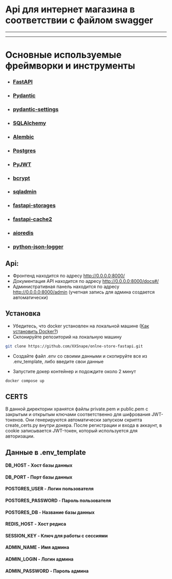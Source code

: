 # Api для интернет магазина в соответствии с файлом swagger
___

___
# Основные используемые фреймворки и инструменты

* ### [FastAPI](https://fastapi.tiangolo.com/)
* ### [Pydantic](https://docs.pydantic.dev/latest/)
* ### [pydantic-settings](https://docs.pydantic.dev/latest/concepts/pydantic_settings/)
* ### [SQLAlchemy](https://www.sqlalchemy.org/)
* ### [Alembic](https://alembic.sqlalchemy.org/en/latest/)
* ### [Postgres](https://www.postgresql.org/)
* ### [PyJWT](https://pypi.org/project/PyJWT/)
* ### [bcrypt](https://pypi.org/project/bcrypt/)
* ### [sqladmin](https://aminalaee.dev/sqladmin/)
* ### [fastapi-storages](https://aminalaee.dev/fastapi-storages/)
* ### [fastapi-cache2](https://pypi.org/project/fastapi-cache2/)
* ### [aioredis](https://aioredis.readthedocs.io/en/latest/)
* ### [python-json-logger](https://pypi.org/project/python-json-logger/)

## Api:
* Фронтенд находится по адресу http://0.0.0.0:8000/
* Документация API находится по адресу http://0.0.0.0:8000/docs#/
* Административная панель находится по адресу http://0.0.0.0:8000/admin (учетная запись для админа создается автоматически)


## Установка

* Убедитесь, что docker установлен на локальной машине ([Как установить Docker?](https://docs.docker.com/get-started/get-docker/))
* Склонируйте репозиторий на локальную машину
```sh
git clone https://github.com/XXSnape/onlne-store-fastapi.git
```

* Создайте файл .env co своими данными и скопируйте все из .env_template,
либо введите свои данные

* Запустите докер контейнер и подождите около 2 минут
```sh
docker compose up
```

## CERTS
В данной директории хранятся файлы private.pem и public.pem с 
закрытым и открытым ключами соответственно для шифрования JWT-токенов. 
Они генерируются автоматически запуском скрипта create_certs.py внутри докера.
После регистрации и входа в аккаунт, в cookie записывается JWT-токен, который используется
для авторизации.

## Данные в .env_template

#### DB_HOST - Хост базы данных
#### DB_PORT - Порт базы данных
#### POSTGRES_USER - Логин пользователя 
#### POSTGRES_PASSWORD - Пароль пользователя
#### POSTGRES_DB - Название базы данных

#### REDIS_HOST - Хост редиса

#### SESSION_KEY - Ключ для работы с сессиями

#### ADMIN_NAME - Имя админа
#### ADMIN_LOGIN - Логин админа
#### ADMIN_PASSWORD - Пароль админа

